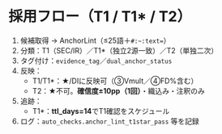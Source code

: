 # 採用フロー（T1 / T1* / T2）

1) 候補取得 → AnchorLint（≤25語＋`#:~:text=`）  
2) 分類：T1（SEC/IR）／T1*（独立2源一致）／T2（単独二次）  
3) タグ付け：`evidence_tag`／`dual_anchor_status`  
4) 反映：
   - T1/T1*：★/DIに反映可（③Vmult／④FD%含む）
   - T2：★不可。**確信度±10pp（1回）**・織込み・注釈のみ
5) 追跡：
   - T1*：**ttl_days=14**でT1確認をスケジュール
6) ログ：`auto_checks.anchor_lint_t1star_pass` 等を記録
